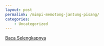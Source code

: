 ```yaml
---
layout: post
permalink: /mimpi-memotong-jantung-pisang/
categories:
    - Uncategorized
---
```


[Baca Selengkapnya](/03)